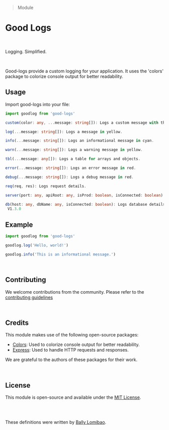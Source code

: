 <br/>

> Module


# Good Logs

<br/>

Logging. Simplified.

<br/>

Good-logs provide a custom logging for your application. It uses the 'colors' package to colorize console output for better readability.

## Usage

Import good-logs into your file:

```typescript
import goodlog from 'good-logs'

custom(color: any, ...message: string[]): Logs a custom message with the specified color.

log(...message: string[]): Logs a message in yellow.

info(...message: string[]): Logs an informational message in cyan.

warn(...message: string[]): Logs a warning message in yellow.

tbl(...message: any[]): Logs a table for arrays and objects.

error(...message: string[]): Logs an error message in red.

debug(...message: string[]): Logs a debug message in red.

req(req, res): Logs request details.

server(port: any, apiRoot: any, isProd: boolean, isConnected: boolean): Logs server details.

db(host: any, dbName: any, isConnected: boolean): Logs database details.
 V1.3.0
```

## Example

```typescript
import goodlog from 'good-logs'

goodlog.log('Hello, world!')

goodlog.info('This is an informational message.')
```

<br/>

## Contributing

We welcome contributions from the community. Please refer to the [contributing guidelines](#)

<br/>

## Credits

This module makes use of the following open-source packages:

- [Colors](https://www.npmjs.com/package/colors): Used to colorize console output for better readability.
- [Express](https://www.npmjs.com/package/express): Used to handle HTTP requests and responses.

We are grateful to the authors of these packages for their work.

<br/>

## License

This module is open-source and available under the [MIT License](#).

<br/>
<br/>


These definitions were written by [Bally Lomibao](https://github.com/ballyalley-o).